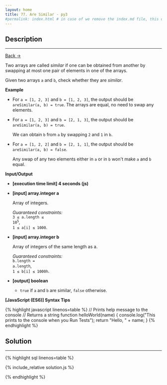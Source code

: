 ```yaml
---
layout: home
title: 77. Are Similar - py3
#permalink: index.html # in case of we remove the index.md file, this doc will be the index page
---
```


<div class="row">
<div class="columnStmt" markdown="1">

## Description

---

[Back -> ](../README.md)

Two arrays are called _similar_ if one can be obtained from another by swapping at most one pair of elements in one of the arrays.

Given two arrays <code>a</code> and <code>b</code>, check whether they are _similar_.

**Example**

- For <code>a = [1, 2, 3]</code> and <code>b = [1, 2, 3]</code>, the output should be
  <code>areSimilar(a, b) = true</code>.
  The arrays are equal, no need to swap any elements.

- For <code>a = [1, 2, 3]</code> and <code>b = [2, 1, 3]</code>, the output should be
  <code>areSimilar(a, b) = true</code>.

  We can obtain <code>b</code> from <code>a</code> by swapping <code>2</code> and <code>1</code> in <code>b</code>.

- For <code>a = [1, 2, 2]</code> and <code>b = [2, 1, 1]</code>, the output should be
  <code>areSimilar(a, b) = false</code>.

  Any swap of any two elements either in <code>a</code> or in <code>b</code> won't make <code>a</code> and <code>b</code> equal.

**Input/Output**

- **[execution time limit] 4 seconds (js)**

- **[input] array.integer a**

  Array of integers.<br>

  _Guaranteed constraints:_<br>
  <code>3 ≤ a.length ≤ 10<sup>5</sup></code>,<br> <code>1 ≤ a[i] ≤ 1000</code>.

- **[input] array.integer b**

  Array of integers of the same length as a.<br>

  _Guaranteed constraints:_<br>
  <code>b.length = a.length</code>,<br> <code>1 ≤ b[i] ≤ 1000h</code>.

- **[output] boolean**
  - <code>true</code> if <code>a</code> and <code>b</code> are similar, <code>false</code> otherwise.

**[JavaScript (ES6)] Syntax Tips**

{% highlight javascript linenos=table %}
// Prints help message to the console
// Returns a string
function helloWorld(name) {
console.log("This prints to the console when you Run Tests");
return "Hello, " + name;
}
{% endhighlight %}

</div>
<div class="columnSol" markdown="1">

## Solution

---

{% highlight sql linenos=table %}

{% include_relative solution.js %}

{% endhighlight %}

</div>
</div>
